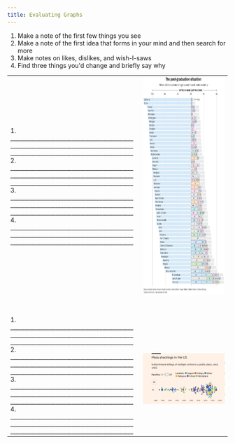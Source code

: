 ```yaml
---
title: Evaluating Graphs
---
```


1. Make a note of the first few things you see
2. Make a note of the first idea that forms in your mind and then search for more
3. Make notes on likes, dislikes, and wish-I-saws
4. Find three things you'd change and briefly say why

<center>
<table>
<tr>
<td>
1. ____________________________________________ <br>
____________________________________________ <br>
____________________________________________ <br>
2. ____________________________________________ <br>
____________________________________________ <br>
____________________________________________ <br>
3. ____________________________________________ <br>
____________________________________________ <br>
____________________________________________ <br>
4. ____________________________________________ <br>
____________________________________________ <br>
____________________________________________ <br>
</td>
<td>
<img src="wapo_graduates.jpg" height="500">
</td>
</tr>
<tr><td><br><br></td></tr>
<tr>
<td>
1. ____________________________________________ <br>
____________________________________________ <br>
____________________________________________ <br>
2. ____________________________________________ <br>
____________________________________________ <br>
____________________________________________ <br>
3. ____________________________________________ <br>
____________________________________________ <br>
____________________________________________ <br>
4. ____________________________________________ <br>
____________________________________________ <br>
____________________________________________ <br>
</td>
<td>
&nbsp;&nbsp;<img src="gun_violence.jpg" width="350">
</td>
</tr>
</table>
</center>